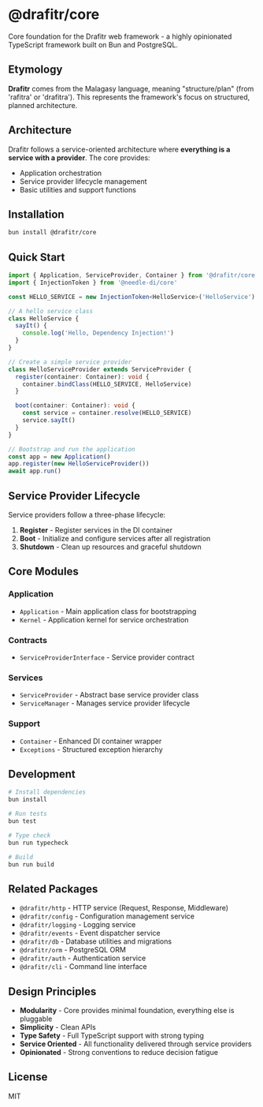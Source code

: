 # @drafitr/core

Core foundation for the Drafitr web framework - a highly opinionated TypeScript framework built on Bun and PostgreSQL.

## Etymology

**Drafitr** comes from the Malagasy language, meaning "structure/plan" (from 'rafitra' or 'drafitra'). This represents the framework's focus on structured, planned architecture.

## Architecture

Drafitr follows a service-oriented architecture where **everything is a service with a provider**. The core provides:

- Application orchestration
- Service provider lifecycle management  
- Basic utilities and support functions

## Installation

```bash
bun install @drafitr/core
```

## Quick Start

```typescript
import { Application, ServiceProvider, Container } from '@drafitr/core'
import { InjectionToken } from '@needle-di/core'

const HELLO_SERVICE = new InjectionToken<HelloService>('HelloService')

// A hello service class
class HelloService {
  sayIt() {
    console.log('Hello, Dependency Injection!')
  }
}

// Create a simple service provider
class HelloServiceProvider extends ServiceProvider {
  register(container: Container): void {
    container.bindClass(HELLO_SERVICE, HelloService)
  }

  boot(container: Container): void {
    const service = container.resolve(HELLO_SERVICE)
    service.sayIt()
  }
}

// Bootstrap and run the application
const app = new Application()
app.register(new HelloServiceProvider())
await app.run()
```

## Service Provider Lifecycle

Service providers follow a three-phase lifecycle:

1. **Register** - Register services in the DI container
2. **Boot** - Initialize and configure services after all registration
3. **Shutdown** - Clean up resources and graceful shutdown

## Core Modules

### Application
- `Application` - Main application class for bootstrapping
- `Kernel` - Application kernel for service orchestration

### Contracts
- `ServiceProviderInterface` - Service provider contract
  
### Services  
- `ServiceProvider` - Abstract base service provider class
- `ServiceManager` - Manages service provider lifecycle

### Support
- `Container` - Enhanced DI container wrapper
- `Exceptions` - Structured exception hierarchy

## Development

```bash
# Install dependencies
bun install

# Run tests
bun test

# Type check
bun run typecheck

# Build
bun run build
```

## Related Packages

- `@drafitr/http` - HTTP service (Request, Response, Middleware)
- `@drafitr/config` - Configuration management service
- `@drafitr/logging` - Logging service
- `@drafitr/events` - Event dispatcher service
- `@drafitr/db` - Database utilities and migrations
- `@drafitr/orm` - PostgreSQL ORM
- `@drafitr/auth` - Authentication service
- `@drafitr/cli` - Command line interface

## Design Principles

- **Modularity** - Core provides minimal foundation, everything else is pluggable
- **Simplicity** - Clean APIs
- **Type Safety** - Full TypeScript support with strong typing
- **Service Oriented** - All functionality delivered through service providers
- **Opinionated** - Strong conventions to reduce decision fatigue

## License

MIT
